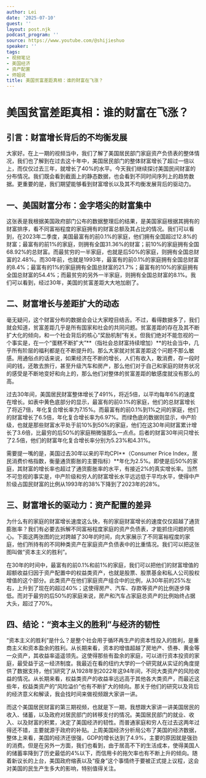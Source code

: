 ```yaml
---
author: Lei
date: '2025-07-10'
guest: ''
layout: post.njk
podcast_program: ''
source: https://www.youtube.com/@shijieshuo
speaker: ''
tags:
- 视频笔记
- 美国经济
- 资产配置
- 师姐说
title: 美国贫富差距真相：谁的财富在飞涨？
---
```


# 美国贫富差距真相：谁的财富在飞涨？

## 引言：财富增长背后的不均衡发展

大家好。在上一期的视频当中，我们了解了美国居民部门家庭资产负债表的整体情况，我们也了解到在过去这十年中，美国居民部门的整体财富增长了超过一倍以上，而仅仅过去三年，就增长了40%的水平。今天我们继续探讨美国民间财富的分布情况。我们既会看到截面上的静态数据，也会看到不同时间序列上的趋势数据。更重要的是，我们期望能够看到财富增长以及其不均衡发展背后的驱动力。

## 一、美国财富分布：金字塔尖的财富集中

这张表是我根据美国政府部门公布的数据整理后的结果，是美国家庭根据其拥有的财富排序，看不同富裕程度的家庭拥有的财富总额及其占比的情况。我们可以看到，在2023年二季度，美国最富有的前0.1%的家庭，他们拥有全国超过12.8%的财富；最富有的前1%的家庭，则拥有全国31.36%的财富；前10%的家庭拥有全国68.92%的总财富。而最贫穷的一半家庭，也就是后50%的家庭，则拥有全国总财富的2.48%。而30年前，也就是1993年，最富有的前0.1%的家庭拥有全国总财富的8.4%；最富有的1%的家庭拥有全国总财富的21.7%；最富有的10%的家庭拥有全国总财富的54.4%；而最贫穷的另外一半家庭，则拥有全国总财富的8.1%。我们可以看到，经过30年，美国的贫富差距大大地加剧了。

## 二、财富增长与差距扩大的动态

毫无疑问，这个财富分布的数据会会让大家瞠目结舌。不过，看得数据多了，我们就会知道，贫富差距几乎是所有国家和社会的共同问题。贫富差距的存在及其不断扩大化的倾向，和一个社会背后的核心“奖励机制”有关。但我们绝对不能忽视的一个事实是，在一个“蛋糕不断扩大”**（指社会总财富持续增加）**的社会当中，几乎所有阶层的福利都是在不断提升的。那么大家就对贫富差距这个问题不那么敏感。用通俗点的话来说，如果经济在不断的增长，人们有收入，敢消费，存一段时间的钱，还敢去旅行，甚至升级汽车和房产，那么他们对于自己和家庭的财务状况的感受是不断地变好和向上的，那么他们对整体的贫富差距的敏感度就没有那么的高。

过去30年间，美国居民财富整体增长了491%，将近5倍，以平均每年6%的速度在增长。如表中黄色底部分的显示，最富有的前0.1%的家庭，他们的总财富增长了将近7倍，年化复合增长率为7.15%。而最富有的前0.1%到1%之间的家庭，他们的财富增长了6.5倍，年化复合增长率为6.97%。而绿色底的数据则显示，中产阶级，也就是那些财富水平处于前10%到50%的家庭，他们在这30年间财富累计增长了3.6倍，比最穷的后50%的家庭稍微强那么一点点。后者的财富30年间只增长了2.5倍，他们的财富年化复合增长率分别为5.23%和4.31%。

需要提一嘴的是，美国过去30年以来的平均CPI**（Consumer Price Index，居民消费价格指数，衡量通货膨胀的主要指标）**年化为2.5%。即使是后50%的家庭，其财富的增长率也超过了通货膨胀率的水平，有接近2%的真实增长率。当然不可忽视的事实是，中产阶级和穷人的财富增长水平远远低于平均水平，使得中产阶级占国民财富的比例从1993年的38%下降到了2023年的28%。

## 三、财富增长的驱动力：资产配置的差异

为什么有的家庭的财富增长速度这么快，有的家庭财富增长的速度仅仅超越了通货膨胀率？我们有必要去拆解不同富裕程度家庭的资产负债表，才能抓住问题的核心。下面这两张图的比对跨越了30年的时间，向大家展示了不同富裕程度的家庭，他们所持有的不同种类资产在家庭资产负债表中的比重情况。我们可以把这张图叫做“资本主义的胜利”。

在30年的时间中，最富有的前0.1%和前1%的家庭，我们可以把他们的财富增值的超额收益归因于资产配置中的权益类资产，也就是股票、股票基金和私人公司股权增值的这个部分。此类资产在他们家庭资产组合中的比例，从30年前的25%左右，上升到了现在的超过40%；这使得房产、汽车、存款等资产的比例逐步降低。而对于最穷的后50%的家庭来说，房产和汽车占家庭总资产的比例始终占据大头，超过了70%。

## 四、结论：“资本主义的胜利”与经济的韧性

“资本主义的胜利”是什么？是整个社会用于循环再生产的资本性投入的胜利，是重商主义和资本盈余的胜利。从长期来看，资本的增值超越了房地产、债券、黄金等一众资产，其收益率遥遥领先。这使得那些有盈余的家庭，可以进行资本投资的家庭，最受益于这一经济制度。我最近在看的纽约大学的一个研究就从实证的角度提供了数据支持，他们研究了从1928年到2022年这94年间，不同大类资产的风险收益的情况。从长期来看，权益类资产的收益率远远高于其他各大类资产，而最近这些年，权益类资产的“风险溢价”也有不断扩大的倾向。那关于他们的研究以及背后的经济意义和解读，我会找时间来做视频跟大家讲一讲。

而这个美国居民财富的第三期视频，也就是下一期，我想跟大家讲一讲美国居民的收入、储蓄，以及政府对居民部门的转移支付的情况。美国居民部门的就业、收入、以及财富的积累，决定了美国经济的韧性。而普通家庭和穷人在过去这两年过得还不错，主要就源于政府的补贴。上周美国经济分析局公布了美国的经济数据，整体上来看，美国的经济还很强，GDP的增长达到了4.9%，主要的原因就是强劲的消费。但是在另外一方面，我们也看到，由于居高不下的生活成本，使得美国人的储蓄率降到了历史最低的4%以下，而信用卡的拖欠率也有不断上升的倾向。随着新议长的上台，美国政府缩表以及“瘦身”这个事情终于要被正式提上议程，这会对美国的民生产生多大的影响，特别值得关注。
